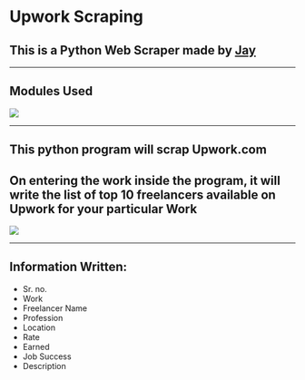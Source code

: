 # Upwork Scraping
## This is a Python Web Scraper made by [Jay](https:/github.com/Jay-Karia)
___
## Modules Used
![](https://logodix.com/logo/1122051.png) 
___
## This python program will scrap Upwork.com
## On entering the work inside the program, it will write the list of top 10 freelancers available on Upwork for your particular Work
![](https://upload.wikimedia.org/wikipedia/commons/d/d2/Upwork-logo.svg)
___
## Information Written:
- Sr. no.
- Work
- Freelancer Name
- Profession
- Location
- Rate
- Earned
- Job Success
- Description
